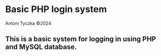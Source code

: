 # Basic PHP login system
Antoni Tyczka ©️2024

## This is a basic system for logging in using PHP and MySQL database.
